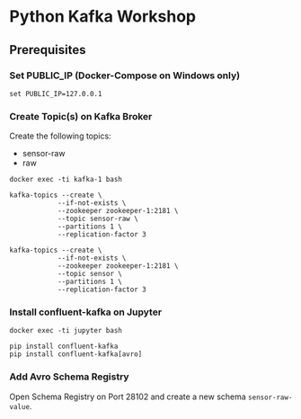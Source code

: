 # Python Kafka Workshop

## Prerequisites

### Set PUBLIC_IP (Docker-Compose on Windows only)
```
set PUBLIC_IP=127.0.0.1
```

### Create Topic(s) on Kafka Broker
Create the following topics:
- sensor-raw
- raw

```
docker exec -ti kafka-1 bash
```

```
kafka-topics --create \
			--if-not-exists \
			--zookeeper zookeeper-1:2181 \
			--topic sensor-raw \
			--partitions 1 \
			--replication-factor 3

kafka-topics --create \
			--if-not-exists \
			--zookeeper zookeeper-1:2181 \
			--topic sensor \
			--partitions 1 \
			--replication-factor 3
```
### Install confluent-kafka on Jupyter
```
docker exec -ti jupyter bash
```

```
pip install confluent-kafka
pip install confluent-kafka[avro]
```

### Add Avro Schema Registry
Open Schema Registry on Port 28102 and create a new schema ```sensor-raw-value```.
